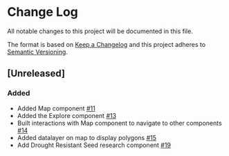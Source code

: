# Change Log

All notable changes to this project will be documented in this file.

The format is based on [Keep a Changelog](http://keepachangelog.com/)
and this project adheres to [Semantic Versioning](http://semver.org/).

## [Unreleased]

### Added

- Added Map component [#11](https://github.com/Direct4Ag/frontend/issues/11)
- Added the Explore component [#13](https://github.com/Direct4Ag/frontend/issues/13)
- Built interactions with Map component to  navigate to other components [#14](https://github.com/Direct4Ag/frontend/issues/14)
- Added datalayer on map to display polygons [#15](https://github.com/Direct4Ag/frontend/issues/15)
- Add Drought Resistant Seed research component [#19](https://github.com/Direct4Ag/frontend/issues/19)
